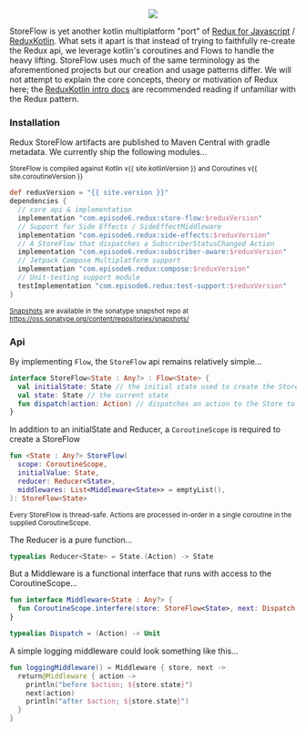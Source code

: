 <p align="center">
    <a href="http://search.maven.org/#search%7Cga%7C1%7Cg%3A%22com.episode6.redux%22"><img src="https://img.shields.io/maven-central/v/com.episode6.redux/store-flow.svg?style=flat-square"></a>
</p>

StoreFlow is yet another kotlin multiplatform "port" of [Redux for Javascript](https://redux.js.org/) / [ReduxKotlin](https://reduxkotlin.org/). What sets it apart is that instead of trying to faithfully re-create the Redux api, we leverage kotlin's coroutines and Flows to handle the heavy lifting. StoreFlow uses much of the same terminology as the aforementioned projects but our creation and usage patterns differ. We will not attempt to explain the core concepts, theory or motivation of Redux here; the [ReduxKotlin intro docs](https://reduxkotlin.org/introduction/core-concepts) are recommended reading if unfamiliar with the Redux pattern.

### Installation
Redux StoreFlow artifacts are published to Maven Central with gradle metadata. We currently ship the following modules...

<sub>StoreFlow is compiled against Kotlin v{{ site.kotlinVersion }} and Coroutines v{{ site.coroutineVersion }}</sub>
```groovy
def reduxVersion = "{{ site.version }}"
dependencies {
  // core api & implementation
  implementation "com.episode6.redux:store-flow:$reduxVersion"
  // Support for Side Effects / SideEffectMiddleware
  implementation "com.episode6.redux:side-effects:$reduxVersion"
  // A StoreFlow that dispatches a SubscriberStatusChanged Action
  implementation "com.episode6.redux:subscriber-aware:$reduxVersion"
  // Jetpack Compose Multiplatform support
  implementation "com.episode6.redux:compose:$reduxVersion"
  // Unit-testing support module
  testImplementation "com.episode6.redux:test-support:$reduxVersion"
}
```

<sup>[Snapshots](docs/main/) are available in the sonatype snapshot repo at https://oss.sonatype.org/content/repositories/snapshots/</sup>

### Api

By implementing `Flow`, the `StoreFlow` api remains relatively simple...
```kotlin
interface StoreFlow<State : Any?> : Flow<State> {
  val initialState: State // the initial state used to create the StoreFlow
  val state: State // the current state
  fun dispatch(action: Action) // dispatches an action to the Store to be reduced / processed by middleware
}
```

In addition to an initialState and Reducer, a `CoroutineScope` is required to create a StoreFlow
```kotlin
fun <State : Any?> StoreFlow(
  scope: CoroutineScope,
  initialValue: State,
  reducer: Reducer<State>,
  middlewares: List<Middleware<State>> = emptyList(),
): StoreFlow<State>
```
<sup>Every StoreFlow is thread-safe. Actions are processed in-order in a single coroutine in the supplied CoroutineScope.</sup>

The Reducer is a pure function...
```kotlin
typealias Reducer<State> = State.(Action) -> State
```

But a Middleware is a functional interface that runs with access to the CoroutineScope...
```kotlin
fun interface Middleware<State : Any?> {
  fun CoroutineScope.interfere(store: StoreFlow<State>, next: Dispatch): Dispatch
}

typealias Dispatch = (Action) -> Unit
```

A simple logging middleware could look something like this...
```kotlin
fun loggingMiddleware() = Middleware { store, next ->
  return@Middleware { action ->
    println("before $action; ${store.state}")
    next(action)
    println("after $action; ${store.state}")
  }
}
```
